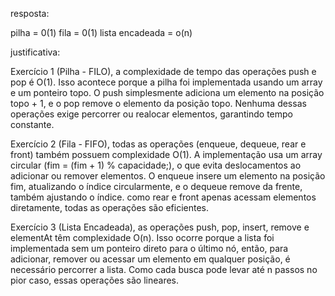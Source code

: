 resposta: 

pilha = 0(1)
fila = 0(1)
lista encadeada = o(n)

justificativa:

Exercício 1 (Pilha - FILO), a complexidade de tempo das operações push e pop é O(1). Isso acontece porque 
a pilha foi implementada usando um array e um ponteiro topo. O push simplesmente adiciona um elemento na posição topo + 1, e o pop remove 
o elemento da posição topo. Nenhuma dessas operações exige percorrer ou realocar elementos, garantindo tempo constante.

Exercício 2 (Fila - FIFO), todas as operações (enqueue, dequeue, rear e front) também possuem complexidade O(1). A implementação usa um
array circular (fim = (fim + 1) % capacidade;), o que evita deslocamentos ao adicionar ou remover elementos. O enqueue insere um elemento
na posição fim, atualizando o índice circularmente, e o dequeue remove da frente, também ajustando o índice.
como rear e front apenas acessam elementos diretamente, todas as operações são eficientes.

Exercício 3 (Lista Encadeada), as operações push, pop, insert, remove e elementAt têm complexidade O(n).
Isso ocorre porque a lista foi implementada sem um ponteiro direto para o último nó, então, para adicionar, remover ou acessar
um elemento em qualquer posição, é necessário percorrer a lista. Como cada busca pode levar até n passos no pior caso, essas operações são lineares.

